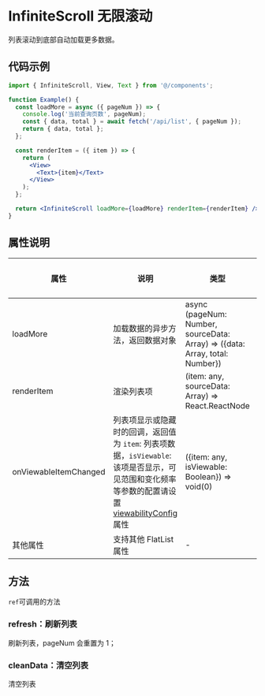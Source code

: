 # InfiniteScroll 无限滚动

列表滚动到底部自动加载更多数据。

## 代码示例

```jsx
import { InfiniteScroll, View, Text } from '@/components';

function Example() {
  const loadMore = async ({ pageNum }) => {
    console.log('当前查询页数', pageNum);
    const { data, total } = await fetch('/api/list', { pageNum });
    return { data, total };
  };

  const renderItem = ({ item }) => {
    return (
      <View>
        <Text>{item}</Text>
      </View>
    );
  };

  return <InfiniteScroll loadMore={loadMore} renderItem={renderItem} />;
}
```

## 属性说明

| **属性**              | **说明**                                                                                                                                                                                                         | **类型**                                                                     | **可选值** | **默认值** |
| --------------------- | ---------------------------------------------------------------------------------------------------------------------------------------------------------------------------------------------------------------- | ---------------------------------------------------------------------------- | ---------- | ---------- |
| loadMore              | 加载数据的异步方法，返回数据对象                                                                                                                                                                                 | async (pageNum: Number, sourceData: Array) => ({data: Array, total: Number}) | -          | -          |
| renderItem            | 渲染列表项                                                                                                                                                                                                       | (item: any, sourceData: Array) => React.ReactNode                            | -          | -          |
| onViewableItemChanged | 列表项显示或隐藏时的回调，返回值为 `item`: 列表项数据，`isViewable`: 该项是否显示，可见范围和变化频率等参数的配置请设置[viewabilityConfig](https://www.react-native.cn/docs/0.66/flatlist#viewabilityconfig)属性 | ({item: any, isViewable: Boolean}) => void(0)                                | -          | -          |
| 其他属性              | 支持其他 FlatList 属性                                                                                                                                                                                           | -                                                                            | -          | -          |

## 方法

`ref`可调用的方法

### refresh：刷新列表

刷新列表，pageNum 会重置为 1；

### cleanData：清空列表

清空列表

